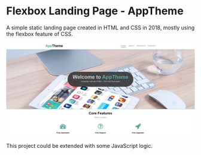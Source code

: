 # Flexbox Landing Page - AppTheme

A simple static landing page created in HTML and CSS in 2018, mostly using the flexbox feature of CSS.

![Homepage](./homepage.png)

This project could be extended with some JavaScript logic.

